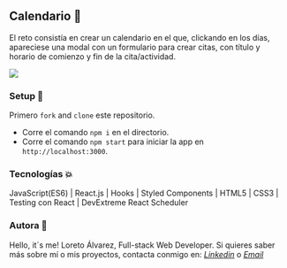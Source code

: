 ## Calendario :calendar:

El reto consistía en crear un calendario en el que, clickando en los días, apareciese una modal con un formulario para crear citas, con título y horario de comienzo y fin de la cita/actividad. 



<img src="https://res.cloudinary.com/loretoavoces/image/upload/v1611597279/fotos-navidad/Captura_de_pantalla_de_2021-01-25_18-40-52_jku2j4.png"></img>


### Setup :rocket:

Primero `fork` and `clone` este repositorio.

- Corre el comando `npm i` en el directorio.
- Corre el comando `npm start` para iniciar la app en `http://localhost:3000`. 

### Tecnologías :boom:

JavaScript(ES6) | React.js | Hooks | Styled Components | HTML5 | CSS3 | Testing con React | DevExtreme React Scheduler

### Autora :woman: 
Hello, it´s me! Loreto Álvarez, Full-stack Web Developer. Si quieres saber más sobre mí o mis proyectos, contacta conmigo en:
<i><a href="https://www.linkedin.com/in/loreto-alvarez-voces/">Linkedin</a></i> o <i><a href = "mailto: loretoavoces@gmail.com">Email</a></i> <br />
